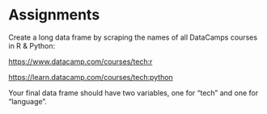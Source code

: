 # Assignments


Create a long data frame by scraping the names of all DataCamps courses in R & Python:


https://www.datacamp.com/courses/tech:r

https://learn.datacamp.com/courses/tech:python


Your final data frame should have two variables, one for “tech” and one for “language”.
